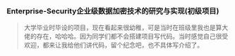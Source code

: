 ### Enterprise-Security企业级数据加密技术的研究与实现(初级项目)

> 大学毕业时毕设的项目，现在看起来很幼稚，可是当时在班级里我也是算大佬的存在，哈哈哈。因为同学们都不会搭建项目写代码。当时感觉自己很受欢迎，都来让我给他们讲代码，留个纪念吧，也不具体写介绍了。

